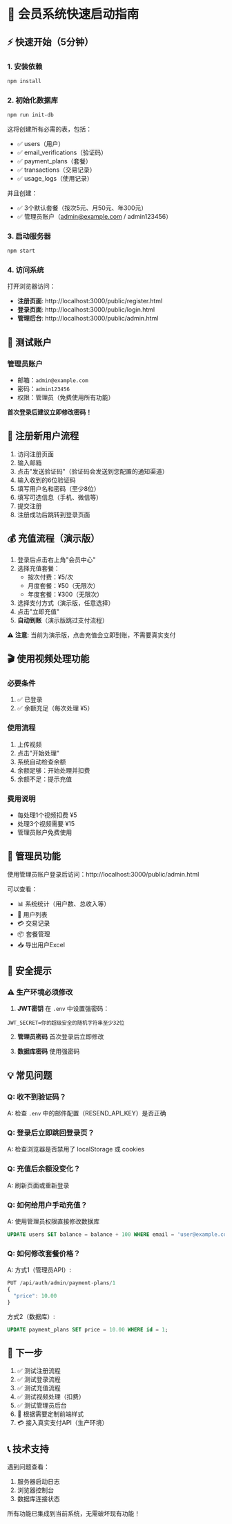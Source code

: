 # 🚀 会员系统快速启动指南

## ⚡ 快速开始（5分钟）

### 1. 安装依赖
```bash
npm install
```

### 2. 初始化数据库
```bash
npm run init-db
```

这将创建所有必需的表，包括：
- ✅ users（用户）
- ✅ email_verifications（验证码）
- ✅ payment_plans（套餐）
- ✅ transactions（交易记录）
- ✅ usage_logs（使用记录）

并且创建：
- ✅ 3个默认套餐（按次5元、月50元、年300元）
- ✅ 管理员账户（admin@example.com / admin123456）

### 3. 启动服务器
```bash
npm start
```

### 4. 访问系统

打开浏览器访问：

- **注册页面**: http://localhost:3000/public/register.html
- **登录页面**: http://localhost:3000/public/login.html
- **管理后台**: http://localhost:3000/public/admin.html

## 👤 测试账户

### 管理员账户
- 邮箱：`admin@example.com`
- 密码：`admin123456`
- 权限：管理员（免费使用所有功能）

**首次登录后建议立即修改密码！**

## 📝 注册新用户流程

1. 访问注册页面
2. 输入邮箱
3. 点击"发送验证码"（验证码会发送到您配置的通知渠道）
4. 输入收到的6位验证码
5. 填写用户名和密码（至少8位）
6. 填写可选信息（手机、微信等）
7. 提交注册
8. 注册成功后跳转到登录页面

## 💰 充值流程（演示版）

1. 登录后点击右上角"会员中心"
2. 选择充值套餐：
   - 按次付费：¥5/次
   - 月度套餐：¥50（无限次）
   - 年度套餐：¥300（无限次）
3. 选择支付方式（演示版，任意选择）
4. 点击"立即充值"
5. **自动到账**（演示版跳过支付流程）

⚠️ **注意**: 当前为演示版，点击充值会立即到账，不需要真实支付

## 🎬 使用视频处理功能

### 必要条件
1. ✅ 已登录
2. ✅ 余额充足（每次处理 ¥5）

### 使用流程
1. 上传视频
2. 点击"开始处理"
3. 系统自动检查余额
4. 余额足够：开始处理并扣费
5. 余额不足：提示充值

### 费用说明
- 每处理1个视频扣费 ¥5
- 处理3个视频需要 ¥15
- 管理员账户免费使用

## 🔧 管理员功能

使用管理员账户登录后访问：http://localhost:3000/public/admin.html

可以查看：
- 📊 系统统计（用户数、总收入等）
- 👥 用户列表
- 💳 交易记录
- 📦 套餐管理
- 📥 导出用户Excel

## 🔐 安全提示

### ⚠️ 生产环境必须修改

1. **JWT密钥**
在 `.env` 中设置强密码：
```
JWT_SECRET=你的超级安全的随机字符串至少32位
```

2. **管理员密码**
首次登录后立即修改

3. **数据库密码**
使用强密码

## 💡 常见问题

### Q: 收不到验证码？
A: 检查 `.env` 中的邮件配置（RESEND_API_KEY）是否正确

### Q: 登录后立即跳回登录页？
A: 检查浏览器是否禁用了 localStorage 或 cookies

### Q: 充值后余额没变化？
A: 刷新页面或重新登录

### Q: 如何给用户手动充值？
A: 使用管理员权限直接修改数据库
```sql
UPDATE users SET balance = balance + 100 WHERE email = 'user@example.com';
```

### Q: 如何修改套餐价格？
A: 方式1（管理员API）:
```javascript
PUT /api/auth/admin/payment-plans/1
{
  "price": 10.00
}
```

方式2（数据库）:
```sql
UPDATE payment_plans SET price = 10.00 WHERE id = 1;
```

## 🎯 下一步

1. ✅ 测试注册流程
2. ✅ 测试登录流程
3. ✅ 测试充值流程
4. ✅ 测试视频处理（扣费）
5. ✅ 测试管理员后台
6. 📝 根据需要定制前端样式
7. 💳 接入真实支付API（生产环境）

## 📞 技术支持

遇到问题查看：
1. 服务器启动日志
2. 浏览器控制台
3. 数据库连接状态

所有功能已集成到当前系统，无需破坏现有功能！
